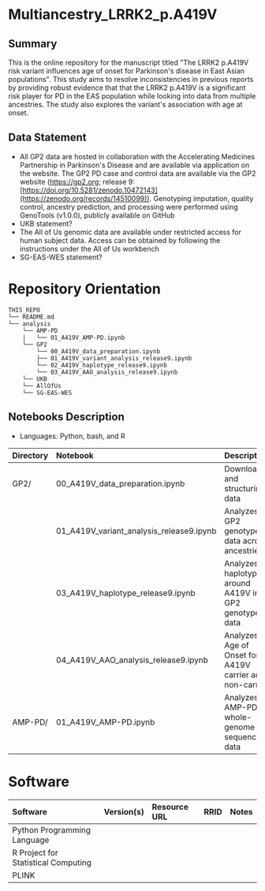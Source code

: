 # Multiancestry_LRRK2_p.A419V


## Summary
This is the online repository for the manuscript titled "The LRRK2 p.A419V risk variant influences age of onset for Parkinson's disease in East Asian populations". This study aims to resolve inconsistencies in previous reports by providing robust evidence that that the LRRK2 p.A419V is a significant risk player for PD in the EAS population while looking into data from multiple ancestries. The study also explores the variant's association with age at onset.

## Data Statement
- All GP2 data are hosted in collaboration with the Accelerating Medicines Partnership in Parkinson's Disease and are available via application on the website. The GP2 PD case and control data are available via the GP2 website (https://gp2.org; release 9: [https://doi.org/10.5281/zenodo.10472143](https://zenodo.org/records/14510099)). Genotyping imputation, quality control, ancestry prediction, and processing were performed using GenoTools (v1.0.0), publicly available on GitHub
- UKB statement?
- The All of Us genomic data are available under restricted access for human subject data. Access can be obtained by following the instructions under the All of Us workbench
- SG-EAS-WES statement?

# Repository Orientation
```
THIS_REPO
└── README.md
└── analysis
    └── AMP-PD
    |   └── 01_A419V_AMP-PD.ipynb    
    └── GP2
        └── 00_A419V_data_preparation.ipynb
        ├── 01_A419V_variant_analysis_release9.ipynb
        └── 02_A419V_haplotype_release9.ipynb
        └── 03_A419V_AAO_analysis_release9.ipynb
    └── UKB
    └── AllOfUs
    └── SG-EAS-WES

```

## Notebooks Description
- Languages: Python, bash, and R

|Directory| Notebook                                 |Description                                                 |
|:--------|:-----------------------------------------|:-----------------------------------------------------------|
|GP2/     | 00_A419V_data_preparation.ipynb          |  Downloading and structuring data                          | 
|         | 01_A419V_variant_analysis_release9.ipynb |  Analyzes GP2 genotyped data across ancestries             | 
|         | 03_A419V_haplotype_release9.ipynb        | Analyzes haplotype around A419V in GP2 genotyped data      |
|         | 04_A419V_AAO_analysis_release9.ipynb     | Analyzes Age of Onset for PD A419V carrier and non-carrier |
|AMP-PD/  | 01_A419V_AMP-PD.ipynb                    | Analyzes AMP-PD whole-genome sequencing data               |

# Software
|Software| Version(s)  |Resource URL    | RRID | Notes                                         |
|:-------|:------------|:---------------|------|---------------------------------------------- |
|Python Programming Language|   |   |  | |
|R Project for Statistical Computing | |  |  | |
|PLINK | | |  | |

